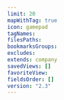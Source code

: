 ```yaml
---
limit: 20
mapWithTag: true
icon: gamepad
tagNames: 
filesPaths: 
bookmarksGroups: 
excludes: 
extends: company
savedViews: []
favoriteView: 
fieldsOrder: []
version: "2.3"
---
```

